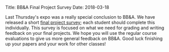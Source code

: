 Title: BB&A Final Project Survey
Date: 2018-03-18

Last Thursday's expo was a really special conclusion to BB&A. We have released a short [final project survey](https://goo.gl/forms/6kzN0EYsst9n1lBd2); each student should complete this individually. This survey is focused on what we need for grading and writing feedback on your final projects. We hope you will use the regular course evaluations to give us more general feedback on BB&A. Good luck finishing up your papers and your work for other classes! 
